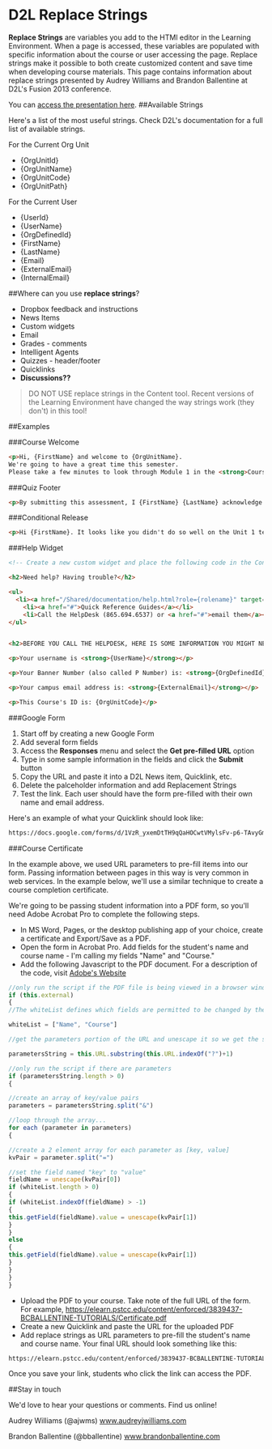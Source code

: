 D2L Replace Strings
=================

**Replace Strings** are variables you add to the HTMl editor in the Learning Environment. When a page is accessed, these variables are populated with specific information about the course or user accessing the page. Replace strings make it possible to both create customized content and save time when developing course materials. This page contains information about replace strings presented by Audrey Williams and Brandon Ballentine at D2L's Fusion 2013 conference.

You can [access the presentation here](http://pscc-ballentine.github.io/D2LReplaceStrings).
##Available Strings

Here's a list of the most useful strings. Check D2L's documentation for a full list of available strings. 
 	  
For the Current	Org Unit

* {OrgUnitId}
* {OrgUnitName}
* {OrgUnitCode}
* {OrgUnitPath}
 	  
For the Current	User

* {UserId}
* {UserName}
* {OrgDefinedId}
* {FirstName}
* {LastName}
* {Email}
* {ExternalEmail}
* {InternalEmail}
 
##Where can you use **replace strings**?

* Dropbox feedback and instructions
* News Items
* Custom widgets
* Email
* Grades - comments
* Intelligent Agents
* Quizzes - header/footer
* Quicklinks
* **Discussions??**

> DO NOT USE replace strings in the Content tool. Recent versions of the Learning Environment have changed the way strings work (they don't) in this tool!

##Examples

###Course Welcome

`````html
<p>Hi, {FirstName} and welcome to {OrgUnitName}. 
We're going to have a great time this semester. 
Please take a few minutes to look through Module 1 in the <strong>Course Content</strong> area, where you'll find the Syllabus and Course Schedule.</p>
`````

###Quiz Footer

`````html
<p>By submitting this assessment, I {FirstName} {LastName} acknowledge that I have read and complied by the academic honesty policy contained in the Content section of this course.</p>
`````

###Conditional Release

````html
<p>Hi {FirstName}. It looks like you didn't do so well on the Unit 1 test. For the next exam, you may want to spend some additional time looking at the <strong>Study Guide</strong> and <strong>Practice Test</strong>. Please get in touch if you have any questions!</p> 
````

###Help Widget

````html
<!-- Create a new custom widget and place the following code in the Content area -->

<h2>Need help? Having trouble?</h2>

<ul>
  <li><a href="/Shared/documentation/help.html?role={rolename}" target="_blank">Online Help</a></li>
	<li><a href="#">Quick Reference Guides</a></li>
	<li>Call the HelpDesk (865.694.6537) or <a href="#">email them</a></li>
</ul>


<h2>BEFORE YOU CALL THE HELPDESK, HERE IS SOME INFORMATION YOU MIGHT NEED:</h2>

<p>Your username is <strong>{UserName}</strong></p>

<p>Your Banner Number (also called P Number) is: <strong>{OrgDefinedId}</strong></p>

<p>Your campus email address is: <strong>{ExternalEmail}</strong></p>

<p>This Course's ID is: {OrgUnitCode}</p>

````

###Google Form

1. Start off by creating a new Google Form
2. Add several form fields
3. Access the **Responses** menu and select the **Get pre-filled URL** option
4. Type in some sample information in the fields and click the **Submit** button
5. Copy the URL and paste it into a D2L News item, Quicklink, etc. 
6. Delete the palceholder information and add Replacement Strings
7. Test the link. Each user should have the form pre-filled with their own name and email address.

Here's an example of what your Quicklink should look like:

````html
https://docs.google.com/forms/d/1VzR_yxemDtTH9qQaHOCwtVMylsFv-p6-TAvyGmOgkLY/viewform?entry.1860738625={FirstName}&entry.2039771014={LastName}
````

###Course Certificate

In the example above, we used URL parameters to pre-fill items into our form. Passing information between pages in this way is very common in web services. In the example below, we'll use a similar technique to create a course completion certificate. 

We're going to be passing student information into a PDF form, so you'll need Adobe Acrobat Pro to complete the following steps.

* In MS Word, Pages, or the desktop publishing app of your choice, create a certificate and Export/Save as a PDF.
* Open the form in Acrobat Pro. Add fields for the student's name and course name - I'm calling my fields "Name" and "Course."
* Add the following Javascript to the PDF document. For a description of the code, visit [Adobe's Website](http://blogs.adobe.com/pdfdevjunkie/2009/12/populating_pdf_form_fields_fro.html)

````javascript
//only run the script if the PDF file is being viewed in a browser window
if (this.external)
{
//The whiteList defines which fields are permitted to be changed by the URL.

whiteList = ["Name", "Course"]

//get the parameters portion of the URL and unescape it so we get the spaces and punctuation back

parametersString = this.URL.substring(this.URL.indexOf("?")+1)

//only run the script if there are parameters
if (parametersString.length > 0)
{

//create an array of key/value pairs
parameters = parametersString.split("&")

//loop through the array...
for each (parameter in parameters)
{

//create a 2 element array for each parameter as [key, value]
kvPair = parameter.split("=")

//set the field named "key" to "value"
fieldName = unescape(kvPair[0])
if (whiteList.length > 0)
{
if (whiteList.indexOf(fieldName) > -1)
{
this.getField(fieldName).value = unescape(kvPair[1])
}
}
else
{
this.getField(fieldName).value = unescape(kvPair[1])
}
}
}
}
````
* Upload the PDF to your course. Take note of the full URL of the form. For example, https://elearn.pstcc.edu/content/enforced/3839437-BCBALLENTINE-TUTORIALS/Certificate.pdf
* Create a new Quicklink and paste the URL for the uploaded PDF
* Add replace strings as URL parameters to pre-fill the student's name and course name. Your final URL should look something like this:

````html
https://elearn.pstcc.edu/content/enforced/3839437-BCBALLENTINE-TUTORIALS/Certificate.pdf?Name={FirstName}%20{LastName}&Course={OrgUnitName}
````

Once you save your link, students who click the link can access the PDF.

##Stay in touch

We'd love to hear your questions or comments. Find us online!

Audrey Williams (@ajwms)
www.audreyjwilliams.com

Brandon Ballentine (@bballentine)
www.brandonballentine.com
